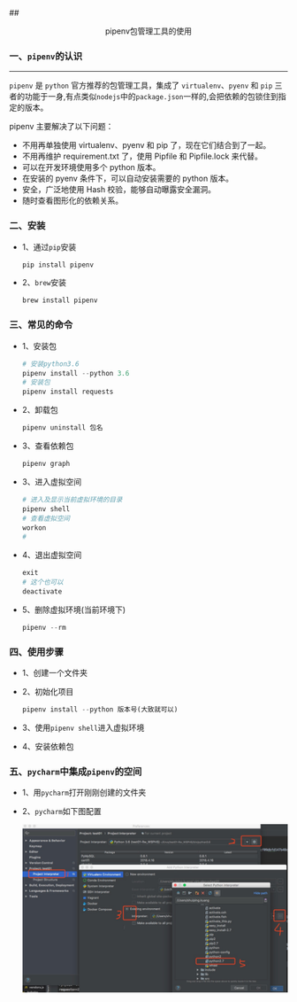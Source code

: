 ##<center>pipenv包管理工具的使用</center>

### 一、`pipenv`的认识
---

`pipenv` 是 `python` 官方推荐的包管理工具，集成了 `virtualenv`、`pyenv` 和 `pip` 三者的功能于一身,有点类似`nodejs`中的`package.json`一样的,会把依赖的包锁住到指定的版本。


pipenv 主要解决了以下问题：

* 不用再单独使用 virtualenv、pyenv 和 pip 了，现在它们结合到了一起。
* 不用再维护 requirement.txt 了，使用 Pipfile 和 Pipfile.lock 来代替。
* 可以在开发环境使用多个 python 版本。
* 在安装的 pyenv 条件下，可以自动安装需要的 python 版本。
* 安全，广泛地使用 Hash 校验，能够自动曝露安全漏洞。
* 随时查看图形化的依赖关系。


### 二、安装

* 1、通过`pip`安装

  ```py
  pip install pipenv
  ```

* 2、`brew`安装

  ```py
  brew install pipenv
  ```

### 三、常见的命令

* 1、安装包

  ```py
  # 安装python3.6
  pipenv install --python 3.6  
  # 安装包
  pipenv install requests
  ```

* 2、卸载包

  ```py
  pipenv uninstall 包名
  ```

* 3、查看依赖包

  ```py
  pipenv graph
  ```

* 3、进入虚拟空间

  ```py
  # 进入及显示当前虚拟环境的目录
  pipenv shell 
  # 查看虚拟空间
  workon
  # 
  ```

* 4、退出虚拟空间

  ```py
  exit
  # 这个也可以
  deactivate
  ```

* 5、删除虚拟环境(当前环境下)

  ```py
  pipenv --rm
  ```

### 四、使用步骤

* 1、创建一个文件夹
* 2、初始化项目

  ```py
  pipenv install --python 版本号(大致就可以)
  ```
* 3、使用`pipenv shell`进入虚拟环境
* 4、安装依赖包

### 五、`pycharm`中集成`pipenv`的空间

* 1、用`pycharm`打开刚刚创建的文件夹
* 2、`pycharm`如下图配置

  ![图片](./source/images/pipenv配置.png)




